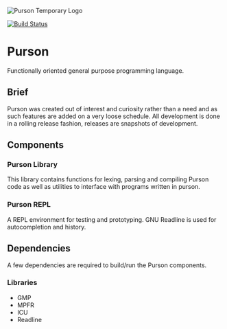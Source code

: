 ![Purson Temporary 
Logo](https://image.ibb.co/ng9iGo/purson_Lion_Red_Very_Small.png)

[![Build Status](https://travis-ci.com/RamblingMadMan/purson-lang.svg?branch=master)](https://travis-ci.com/RamblingMadMan/purson-lang)

# Purson
Functionally oriented general purpose programming language.

## Brief
Purson was created out of interest and curiosity rather than a need and as such 
features are added on a very loose schedule. All development is done in a 
rolling release fashion, releases are snapshots of development.

## Components

### Purson Library
This library contains functions for lexing, parsing and compiling Purson code as well as utilities to interface with programs written in purson.

### Purson REPL
A REPL environment for testing and prototyping. GNU Readline is used for 
autocompletion and history.

## Dependencies

A few dependencies are required to build/run the Purson components.

### Libraries

* GMP
* MPFR
* ICU
* Readline
